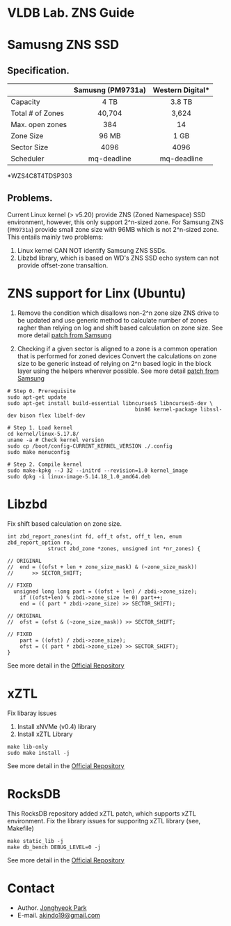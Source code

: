# VLDB Lab. ZNS Guide

# Samusng ZNS SSD

## Specification.

||Samusng (PM9731a)| Western Digital*|
|:---|:---:|:---:|
|Capacity|4 TB|3.8 TB|
|Total # of Zones|40,704|3,624|
|Max. open zones|384|14|
|Zone Size|96 MB|1 GB|
|Sector Size|4096|4096|
|Scheduler|mq-deadline|mq-deadline|

*WZS4C8T4TDSP303


## Problems.
Current Linux kernel (> v5.20) provide ZNS (Zoned Namespace) SSD environment, however, this only support 2^n-sized zone.
For Samsung ZNS (`PM9731a`) provide small zone size with 96MB which is not 2^n-sized zone.
This entails mainly two problems: 

1. Linux kernel CAN NOT identify Samsung ZNS SSDs.
2. Libzbd library, which is based on WD's ZNS SSD echo system can not provide offset-zone transaltion.


# ZNS support for Linx (Ubuntu)

1. Remove the condition which disallows non-2^n zone size ZNS drive 
to be updated and use generic method to calculate number of zones
ragher than relying on log and shift based calculation on zone size.
See more detail [patch from Samsung](https://patchwork.kernel.org/project/linux-block/patch/20220506081105.29134-4-p.raghav@samsung.com)

2. Checking if a given sector is aligned to a zone is a common
operation that is performed for zoned devices 
Convert the calculations on zone size to be generic instead of relying on
2^n based logic in the block layer using the helpers wherever possible.
See more detail [patch from Samsung](https://patchwork.kernel.org/project/dm-devel/patch/20220615101920.329421-3-p.raghav@samsung.com/)

```
# Step 0. Prerequisite
sudo apt-get update
sudo apt-get install build-essential libncurses5 libncurses5-dev \
										 bin86 kernel-package libssl-dev bison flex libelf-dev

# Step 1. Load kernel
cd kernel/linux-5.17.8/
uname -a # Check kernel version
sudo cp /boot/config-CURRENT_KERNEL_VERSION ./.config
sudo make menuconfig

# Step 2. Compile kernel
sudo make-kpkg --J 32 --initrd --revision=1.0 kernel_image
sudo dpkg -i linux-image-5.14.18_1.0_amd64.deb
```

# Libzbd 

Fix shift based calculation on zone size.

```
int zbd_report_zones(int fd, off_t ofst, off_t len, enum zbd_report_option ro,
		     struct zbd_zone *zones, unsigned int *nr_zones) {

// ORIGINAL
//	end = ((ofst + len + zone_size_mask) & (~zone_size_mask))
//		>> SECTOR_SHIFT;

// FIXED
  unsigned long long part = ((ofst + len) / zbdi->zone_size);
	if ((ofst+len) % zbdi->zone_size != 0) part++;
	end = (( part * zbdi->zone_size) >> SECTOR_SHIFT);
  
// ORIGINAL
//	ofst = (ofst & (~zone_size_mask)) >> SECTOR_SHIFT;

// FIXED
	part = ((ofst) / zbdi->zone_size);
	ofst = (( part * zbdi->zone_size) >> SECTOR_SHIFT);
}
```

See more detail in the [Official Repository](https://github.com/westerndigitalcorporation/libzbd)

# xZTL

Fix libaray issues 

1. Install xNVMe (v0.4) library
2. Install xZTL Library

```
make lib-only
sudo make install -j
```

See more detail in the [Official Repository](https://github.com/OpenMPDK/xZTL)

# RocksDB

This RocksDB repository added xZTL patch, which supports xZTL environment.
Fix the library issues for supporitng xZTL library (see, Makefile)

```
make static_lib -j
make db_bench DEBUG_LEVEL=0 -j
```

See more detail in the [Official Repository](https://github.com/facebook/rocksdb)



# Contact

- Author. [Jonghyeok Park](https://www.linkedin.com/in/jonghyeokpark/)
- E-mail. akindo19@gmail.com
